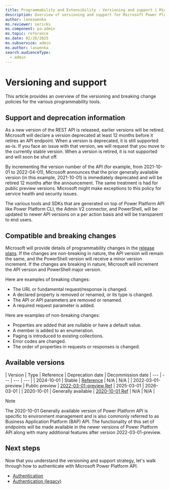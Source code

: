 ```yaml
---
title: Programmability and Extensibility - Versioning and support | Microsoft Docs
description: Overview of versioning and support for Microsoft Power Platform programmability tools.
author: laneswenka
ms.reviewer: sericks
ms.component: pa-admin
ms.topic: reference
ms.date: 02/26/2025
ms.subservice: admin
ms.author: laswenka
search.audienceType: 
  - admin
---
```


# Versioning and support
This article provides an overview of the versioning and breaking change policies for the various programmability tools.

## Support and deprecation information
As a new version of the REST API is released, earlier versions will be retired. Microsoft will declare a version deprecated at least 12 months before it retires an API endpoint. When a version is deprecated, it is still supported as-is.  If you face an issue with that version, we will request that you move to the currently stable version.  When a version is retired, it is not supported and will soon be shut off.

By incrementing the version number of the API (for example, from 2021-10-01 to 2022-04-01), Microsoft announces that the prior generally available version (in this example, 2021-10-01) is immediately deprecated and will be retired 12 months after the announcement. The same treatment is had for public preview versions.  Microsoft might make exceptions to this policy for service health and security issues.  

The various tools and SDKs that are generated on top of Power Platform API like Power Platform CLI, the Admin V2 connector, and PowerShell, will be updated to newer API versions on a per action basis and will be transparent to end users.

## Compatible and breaking changes
Microsoft will provide details of programmability changes in the [release plans](/dynamics365/release-plans/#microsoft-power-platform). If the changes are non-breaking in nature, the API version will remain the same, and the PowerShell version will receive a minor version increment. If the changes are breaking in nature, Microsoft will increment the API version and PowerShell major version. 

Here are examples of breaking changes:

- The URL or fundamental request/response is changed.
- A declared property is removed or renamed, or its type is changed.
- The API or API parameters are removed or renamed.
- A required request parameter is added.

Here are examples of non-breaking changes:

- Properties are added that are nullable or have a default value.
- A member is added to an enumeration.
- Paging is introduced to existing collections.
- Error codes are changed.
- The order of properties in requests or responses is changed.

## Available versions

| Version | Type | Reference | Deprecation date | Decommission date
| --- | --- | --- | --- |
| 2024-10-01 | Stable | [Reference](/rest/api/power-platform) | N/A | N/A |
| 2022-03-01-preview | Public preview | [2022-03-01-preview Ref](/rest/api/power-platform) | 2025-03-01 | 2026-03-01 |
| 2020-10-01 | Generally available | [2020-10-01 Ref](list-environments.md) | N/A | N/A |

> [!Note]
> The 2020-10-01 Generally available version of Power Platform API is specific to environment management and is also commonly referred to as Business Application Platform (BAP) API.  The functionality of this set of endpoints will be made available in the newer versions of Power Platform API along with many additional features after version 2022-03-01-preview.

## Next steps
Now that you understand the versioning and support strategy, let's walk through how to authenticate with Microsoft Power Platform API.

- [Authentication](programmability-authentication-v2.md)
- [Authentication (legacy)](programmability-authentication.md)
